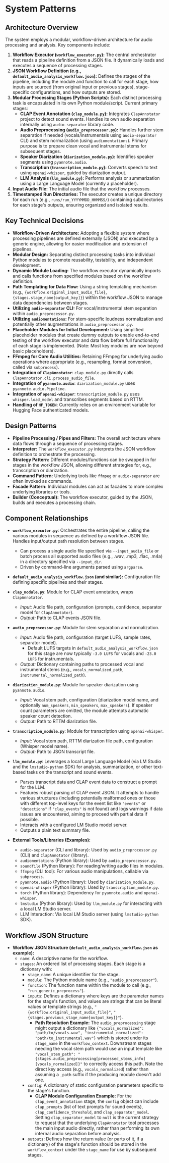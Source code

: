 # System Patterns

## Architecture Overview
The system employs a modular, workflow-driven architecture for audio processing and analysis. Key components include:
1.  **Workflow Executor (`workflow_executor.py`):** The central orchestrator that reads a pipeline definition from a JSON file. It dynamically loads and executes a sequence of processing stages.
2.  **JSON Workflow Definition (e.g., `default_audio_analysis_workflow.json`):** Defines the stages of the pipeline, including the module and function to call for each stage, how inputs are sourced (from original input or previous stages), stage-specific configurations, and how outputs are stored.
3.  **Modular Processing Stages (Python Scripts):** Each distinct processing task is encapsulated in its own Python module/script. Current primary stages:
    *   **CLAP Event Annotation (`clap_module.py`):** Integrates `ClapAnnotator` project to detect sound events. Handles its own audio separation internally using `audio-separator` library code.
    *   **Audio Preprocessing (`audio_preprocessor.py`):** Handles further stem separation if needed (vocals/instrumentals using `audio-separator` CLI) and stem normalization (using `audiomentations`). Primary purpose is to prepare clean vocal and instrumental stems for subsequent stages.
    *   **Speaker Diarization (`diarization_module.py`):** Identifies speaker segments using `pyannote.audio`.
    *   **Transcription (`transcription_module.py`):** Converts speech to text using `openai-whisper`, guided by diarization output.
    *   **LLM Analysis (`llm_module.py`):** Performs analysis or summarization using a Large Language Model (currently a placeholder).
4.  **Input Audio File:** The initial audio file that the workflow processes.
5.  **Timestamped Run Directories:** The executor creates a unique directory for each run (e.g., `runs/run_YYYYMMDD_HHMMSS/`) containing subdirectories for each stage's outputs, ensuring organized and isolated results.

## Key Technical Decisions
- **Workflow-Driven Architecture:** Adopting a flexible system where processing pipelines are defined externally (JSON) and executed by a generic engine, allowing for easier modification and extension of pipelines.
- **Modular Design:** Separating distinct processing tasks into individual Python modules to promote reusability, testability, and independent development.
- **Dynamic Module Loading:** The workflow executor dynamically imports and calls functions from specified modules based on the workflow definition.
- **Path Templating for Data Flow:** Using a string templating mechanism (e.g., `{workflow.original_input_audio_file}`, `{stages.stage_name[output_key]}`) within the workflow JSON to manage data dependencies between stages.
- **Utilizing `audio-separator` CLI:** For vocal/instrumental stem separation within `audio_preprocessor.py`.
- **Utilizing `audiomentations`:** For stem-specific loudness normalization and potentially other augmentations in `audio_preprocessor.py`.
- **Placeholder Modules for Initial Development:** Using simplified placeholder modules that create dummy outputs to enable end-to-end testing of the workflow executor and data flow before full functionality of each stage is implemented. (Note: Most key modules are now beyond basic placeholders).
- **FFmpeg for Core Audio Utilities:** Retaining FFmpeg for underlying audio operations where appropriate (e.g., resampling, format conversion, called via `subprocess`).
- **Integration of `ClapAnnotator`**: `clap_module.py` directly calls `ClapAnnotator.cli.process_audio_file`.
- **Integration of `pyannote.audio`**: `diarization_module.py` uses `pyannote.audio.Pipeline`.
- **Integration of `openai-whisper`**: `transcription_module.py` uses `whisper.load_model` and transcribes segments based on RTTM.
- **Handling of `HF_TOKEN`**: Currently relies on an environment variable for Hugging Face authenticated models.

## Design Patterns
- **Pipeline Processing / Pipes and Filters:** The overall architecture where data flows through a sequence of processing stages.
- **Interpreter:** The `workflow_executor.py` interprets the JSON workflow definition to orchestrate the processing.
- **Strategy Pattern:** Different modules/functions can be swapped in for stages in the workflow JSON, allowing different strategies for, e.g., transcription or diarization.
- **Command Pattern:** Underlying tools like `ffmpeg` or `audio-separator` are often invoked as commands.
- **Facade Pattern:** Individual modules can act as facades to more complex underlying libraries or tools.
- **Builder (Conceptual):** The workflow executor, guided by the JSON, builds and executes a processing chain.

## Component Relationships
- **`workflow_executor.py`**: Orchestrates the entire pipeline, calling the various modules in sequence as defined by a workflow JSON file. Handles input/output path resolution between stages.
    - Can process a single audio file specified via `--input_audio_file` or batch process all supported audio files (e.g., .wav, .mp3, .flac, .m4a) in a directory specified via `--input_dir`.
    - Driven by command-line arguments parsed using `argparse`.
- **`default_audio_analysis_workflow.json` (and similar):** Configuration file defining specific pipelines and their stages.
- **`clap_module.py`**: Module for CLAP event annotation, wraps `ClapAnnotator`.
    - *Input:* Audio file path, configuration (prompts, confidence, separator model for `ClapAnnotator`).
    - *Output:* Path to CLAP events JSON file.
- **`audio_preprocessor.py`**: Module for stem separation and normalization.
    - *Input:* Audio file path, configuration (target LUFS, sample rates, separator model).
        - Default LUFS targets in `default_audio_analysis_workflow.json` for this stage are now typically `-3.0 LUFS` for vocals and `-23.0 LUFS` for instrumentals.
    - *Output:* Dictionary containing paths to processed vocal and instrumental stems (e.g., `vocals_normalized_path`, `instrumental_normalized_path`).
- **`diarization_module.py`**: Module for speaker diarization using `pyannote.audio`.
    - *Input:* Vocal stem path, configuration (diarization model name, and optionally `num_speakers`, `min_speakers`, `max_speakers`). If speaker count parameters are omitted, the module attempts automatic speaker count detection.
    - *Output:* Path to RTTM diarization file.
- **`transcription_module.py`**: Module for transcription using `openai-whisper`.
    - *Input:* Vocal stem path, RTTM diarization file path, configuration (Whisper model name).
    - *Output:* Path to JSON transcript file.
- **`llm_module.py`**: Leverages a local Large Language Model (via LM Studio and the `lmstudio-python` SDK) for analysis, summarization, or other text-based tasks on the transcript and sound events.
    - Parses transcript data and CLAP event data to construct a prompt for the LLM.
    - Features robust parsing of CLAP event JSON. It attempts to handle various structures (including potentially malformed ones or those with different top-level keys for the event list like `"events"` or `"detections"` if `"clap_events"` is not found) and logs warnings if data issues are encountered, aiming to proceed with partial data if possible.
    - Interacts with a configured LM Studio model server.
    - Outputs a plain text summary file.

- **External Tools/Libraries (Examples):**
    - `audio-separator` (CLI and library): Used by `audio_preprocessor.py` (CLI) and `ClapAnnotator` (library).
    - `audiomentations` (Python library): Used by `audio_preprocessor.py`.
    - `soundfile` (Python library): For reading/writing audio files in modules.
    - `ffmpeg` (CLI tool): For various audio manipulations, callable via `subprocess`.
    - `pyannote.audio` (Python library): Used by `diarization_module.py`.
    - `openai-whisper` (Python library): Used by `transcription_module.py`.
    - `torch` (Python library): Dependency for `pyannote.audio` and `openai-whisper`.
    - `lmstudio` (Python library): Used by `llm_module.py` for interacting with a local LM Studio server.
    - LLM Interaction: Via local LM Studio server (using `lmstudio-python` SDK).

## Workflow JSON Structure
- **Workflow JSON Structure (`default_audio_analysis_workflow.json` as example):**
    - `name`: A descriptive name for the workflow.
    - `stages`: An ordered list of processing stages. Each stage is a dictionary with:
        - `stage_name`: A unique identifier for the stage.
        - `module`: The Python module name (e.g., `"audio_preprocessor"`).
        - `function`: The function name within the module to call (e.g., `"run_generic_preprocess"`).
        - `inputs`: Defines a dictionary where keys are the parameter names for the stage's function, and values are strings that can be literal values or template strings (e.g., `"{workflow.original_input_audio_file}"`, `"{stages.previous_stage_name[output_key]}"`).
            - **Path Resolution Example:** The `audio_preprocessing` stage might output a dictionary like `{"vocals_normalized": "path/to/vocals.wav", "instrumental_normalized": "path/to_instrumental.wav"}` which is stored under its `stage_name` in the `workflow_context`. Downstream stages needing the vocal stem path would use an input template like `"vocal_stem_path": "{stages.audio_preprocessing[processed_stems_info][vocals_normalized]}"` to correctly access this path. Note the direct key access (e.g., `vocals_normalized`) rather than assuming a `_path` suffix if the producing module doesn't add one.
        - `config`: A dictionary of static configuration parameters specific to the stage's function.
            - **CLAP Module Configuration Example:** For the `clap_event_annotation` stage, the `config` object can include `clap_prompts` (list of text prompts for sound events), `clap_confidence_threshold`, and `clap_separator_model`. Setting `clap_separator_model` to `null` is the current strategy to request that the underlying `ClapAnnotator` tool processes the main input audio directly, rather than performing its own internal audio separation before analysis.
        - `outputs`: Defines how the return value (or parts of it, if a dictionary) of the stage's function should be stored in the `workflow_context` under the `stage_name` for use by subsequent stages. 